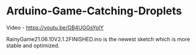 # Arduino-Game-Catching-Droplets
Video - https://youtu.be/GB4UGGsYolY

RainyGame21.06.10V2.1.2FINISHED.ino is the newest sketch which is more stable and optimized.
